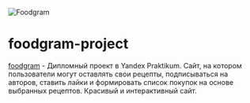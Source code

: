 ![Foodgram](https://github.com/frolkit/foodgram-project/workflows/Foodgram/badge.svg)

# foodgram-project
  [foodgram](https://foodgram.frolkit.gq/) - Дипломный проект в Yandex Praktikum. Сайт, на котором пользователи могут оставлять свои рецепты, подписываться на авторов, ставить лайки и формировать список покупок на основе выбранных рецептов. Красивый и интерактивный сайт.
